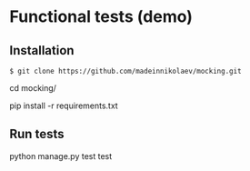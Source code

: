 # Functional tests (demo)

## Installation

`$ git clone https://github.com/madeinnikolaev/mocking.git`

cd mocking/

pip install -r requirements.txt

## Run tests
python manage.py test test

